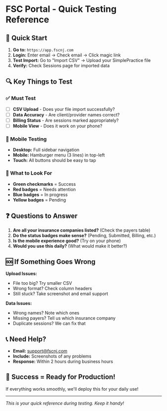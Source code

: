 # FSC Portal - Quick Testing Reference

## 🚀 Quick Start
1. **Go to:** `https://app.fscnj.com`
2. **Login:** Enter email → Check email → Click magic link
3. **Test Import:** Go to "Import CSV" → Upload your SimplePractice file
4. **Verify:** Check Sessions page for imported data

## 🔍 Key Things to Test

### ✅ Must Test
- [ ] **CSV Upload** - Does your file import successfully?
- [ ] **Data Accuracy** - Are client/provider names correct?
- [ ] **Billing Status** - Are sessions marked appropriately?
- [ ] **Mobile View** - Does it work on your phone?

### 📱 Mobile Testing
- **Desktop:** Full sidebar navigation
- **Mobile:** Hamburger menu (3 lines) in top-left
- **Touch:** All buttons should be easy to tap

### 🎯 What to Look For
- **Green checkmarks** = Success
- **Red badges** = Needs attention
- **Blue badges** = In progress
- **Yellow badges** = Pending

## ❓ Questions to Answer

1. **Are all your insurance companies listed?** (Check the payers table)
2. **Do the status badges make sense?** (Pending, Submitted, Billing, etc.)
3. **Is the mobile experience good?** (Try on your phone)
4. **Would you use this daily?** (What would make it better?)

## 🆘 If Something Goes Wrong

**Upload Issues:**
- File too big? Try smaller CSV
- Wrong format? Check column headers
- Still stuck? Take screenshot and email support

**Data Issues:**
- Wrong names? Note which ones
- Missing payers? Tell us which insurance company
- Duplicate sessions? We can fix that

## 📞 Need Help?
- **Email:** support@fscnj.com
- **Include:** Screenshots of any problems
- **Response:** Within 2 hours during business hours

## 🎉 Success = Ready for Production!
If everything works smoothly, we'll deploy this for your daily use!

---
*This is your quick reference during testing. Keep it handy!*
